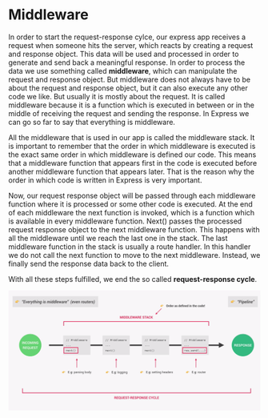 # Middleware

In order to start the request-response cylce, our express app receives a request when someone hits the server, which reacts by creating a request and response object. This data will be used and processed in order to generate and send back a meaningful response. In order to process the data we use something called **middleware**, which can manipulate the request and response object. But middleware does not always have to be about the request and response object, but it can also execute any other code we like. But usually it is mostly about the request. It is called middleware because it is a function which is executed in between or in the middle of receiving the request and sending the response.
In Express we can go so far to say that everything is middleware.

All the middleware that is used in our app is called the middleware stack. It is important to remember that the order in which middleware is executed is the exact same order in which middleware is defined our code. This means that a middleware function that appears first in the code is executed before another middleware function that appears later. That is the reason why the order in which code is written in Express is very important.

Now, our request response object will be passed through each middleware function where it is processed or some other code is executed. At the end of each middleware the next function is invoked, which is a function which is available in every middleware function. Next() passes the processed request response object to the next middleware function. This happens with all the middleware until we reach the last one in the stack. The last middleware function in the stack is usually a route handler. In this handler we do not call the next function to move to the next middleware. Instead, we finally send the response data back to the client.

With all these steps fulfilled, we end the so called **request-response cycle**.

![express-request-response-cycle](../images/express-request-response-cycle.png)
